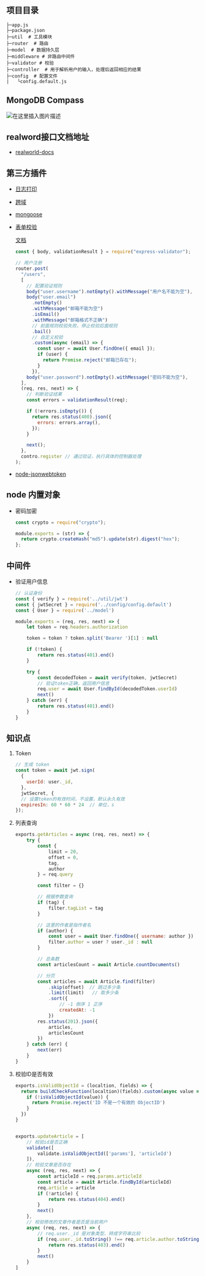 ## 项目目录

```
├─app.js
├─package.json
├─util  # 工具模块
├─router  # 路由
├─model  # 数据持久层
├─middleware # 非路由中间件
├─validator # 校验
├─controller  # 用于解析用户的输入，处理后返回相应的结果
├─config  # 配置文件
|   └config.default.js
```

## MongoDB Compass

![在这里插入图片描述](https://img-blog.csdnimg.cn/a1eb520f538e463d9b3e9bdebdecc5e4.png?x-oss-process=image/watermark,type_d3F5LXplbmhlaQ,shadow_50,text_Q1NETiBAZHJ1bmvllrXlkqo=,size_20,color_FFFFFF,t_70,g_se,x_16)

## realword接口文档地址

- [realworld-docs](https://realworld-docs.netlify.app/docs/specs/backend-specs/endpoints)

## 第三方插件

- [日志打印](https://www.npmjs.com/package/morgan)

- [跨域](https://www.npmjs.com/package/cors)

- [mongoose](http://www.mongoosejs.net/docs/api.html)

- [表单校验](https://github.com/express-validator/express-validator)

  [文档](https://express-validator.github.io/docs/validation-chain-api.html)

  ```javascript
  const { body, validationResult } = require("express-validator");

  // 用户注册
  router.post(
    "/users",
    [
      // 配置验证规则
      body("user.username").notEmpty().withMessage("用户名不能为空"),
      body("user.email")
        .notEmpty()
        .withMessage("邮箱不能为空")
        .isEmail()
        .withMessage("邮箱格式不正确")
        // 前面规则校验失败，停止校验后面规则
        .bail()
        // 自定义校验
        .custom(async (email) => {
          const user = await User.findOne({ email });
          if (user) {
            return Promise.reject("邮箱已存在");
          }
        }),
      body("user.password").notEmpty().withMessage("密码不能为空"),
    ],
    (req, res, next) => {
      // 判断验证结果
      const errors = validationResult(req);

      if (!errors.isEmpty()) {
        return res.status(400).json({
          errors: errors.array(),
        });
      }

      next();
    },
    contro.register // 通过验证，执行具体的控制器处理
  );
  ```

- [node-jsonwebtoken](https://github.com/auth0/node-jsonwebtoken)

## node 内置对象

- 密码加密

  ```javascript
  const crypto = require("crypto");

  module.exports = (str) => {
    return crypto.createHash("md5").update(str).digest("hex");
  };
  ```

## 中间件

- 验证用户信息

  ```javascript
  // 认证身份
  const { verify } = require('../util/jwt')
  const { jwtSecret } = require('../config/config.default')
  const { User } = require('../model')

  module.exports = (req, res, next) => {
      let token = req.headers.authorization

      token = token ? token.split('Bearer ')[1] : null

      if (!token) {
          return res.status(401).end()
      }

      try {
          const decodedToken = await verify(token, jwtSecret)
          // 验证token正确，返回用户信息
          req.user = await User.findById(decodedToken.userId)
          next()
      } catch (err) {
          return res.status(401).end()
      }
  }
  ```

## 知识点

1. Token

    ```javascript
    // 生成 token
    const token = await jwt.sign(
      {
        userId: user._id,
      },
      jwtSecret, {
      // 设置token的有效时间，不设置，默认永久有效
      expiresIn: 60 * 60 * 24  // 单位，s
    });
    ```

2. 列表查询

    ```javascript
    exports.getArticles = async (req, res, next) => {
        try {
            const {
                limit = 20,
                offset = 0,
                tag,
                author
            } = req.query

            const filter = {}

            // 根据参数查询
            if (tag) {
                filter.tagList = tag
            }

            // 这里的作者是指作者名
            if (author) {
                const user = await User.findOne({ username: author })
                filter.author = user ? user._id : null
            }

            // 总条数
            const articlesCount = await Article.countDocuments()

            // 分页
            const articles = await Article.find(filter)
                .skip(offset)  // 跳过多少条
                .limit(limit)   // 取多少条
                .sort({
                    // -1 倒序 1 正序
                    createdAt: -1
                })
            res.status(201).json({
                articles,
                articlesCount
            })
        } catch (err) {
            next(err)
        }
    }
    ```

3. 校验ID是否有效

    ```javascript
    exports.isValidObjectId = (localtion, fields) => {
      return buildCheckFunction(localtion)(fields).custom(async value => {
        if (!isValidObjectId(value)) {
          return Promise.reject('ID 不是一个有效的 ObjectID')
        }
      })
    }


    exports.updateArticle = [
        // 校验id是否正确
        validate([
            validate.isValidObjectId(['params'], 'articleId')
        ]),
        // 校验文章是否存在
        async (req, res, next) => {
            const articleId = req.params.articleId
            const article = await Article.findById(articleId)
            req.article = article
            if (!article) {
                return res.status(404).end()
            }
            next()
        },
        // 校验修改的文章作者是否是当前用户
        async (req, res, next) => {
            // req.user._id 是对象类型，转成字符串比较
            if (req.user._id.toString() !== req.article.author.toString()) {
                return res.status(403).end()
            }
            next()
        }
    ]
    ```
